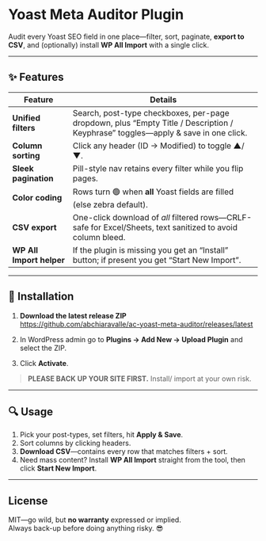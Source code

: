 # Yoast Meta Auditor Plugin

Audit every Yoast SEO field in one place—filter, sort, paginate, **export to CSV**, and (optionally) install **WP All Import** with a single click.

---

## ✨ Features

| Feature | Details |
|---------|---------|
| **Unified filters** | Search, post-type checkboxes, per-page dropdown, plus “Empty Title / Description / Keyphrase” toggles—apply & save in one click. |
| **Column sorting** | Click any header (ID → Modified) to toggle ▲/▼. |
| **Sleek pagination** | Pill-style nav retains every filter while you flip pages. |
| **Color coding** | Rows turn 🟢 when **all** Yoast fields are filled (else zebra default). |
| **CSV export** | One-click download of *all* filtered rows—CRLF-safe for Excel/Sheets, text sanitized to avoid column bleed. |
| **WP All Import helper** | If the plugin is missing you get an “Install” button; if present you get “Start New Import”. |

---

## 🚀 Installation

1. **Download the latest release ZIP**  
   <https://github.com/abchiaravalle/ac-yoast-meta-auditor/releases/latest>

2. In WordPress admin go to **Plugins → Add New → Upload Plugin** and select the ZIP.

3. Click **Activate**.

> **PLEASE BACK UP YOUR SITE FIRST.** Install/ import at your own risk.


---

## 🔍 Usage

1. Pick your post-types, set filters, hit **Apply & Save**.  
2. Sort columns by clicking headers.  
3. **Download CSV**—contains every row that matches filters + sort.  
4. Need mass content? Install **WP All Import** straight from the tool, then click **Start New Import**.

---

## License

MIT—go wild, but **no warranty** expressed or implied.  
Always back-up before doing anything risky. 😎
